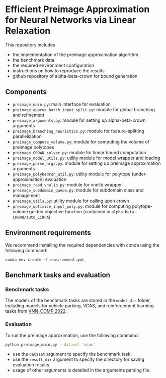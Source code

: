 # Efficient Preimage Approximation for Neural Networks via Linear Relaxation
This repository includes
* the implementation of the preimage approximation algorithm
* the benchmark data
* the required environment configuration
* instructions on how to reproduce the results
* github repository of alpha-beta-crown for bound generation

## Components
* `preimage_main.py`: main interface for evaluation
* `preimage_approx_batch_input_split.py`: module for global branching and refinement
* `preimage_arguments.py`: module for setting up alpha-beta-crown arguments
* `preimage_branching_heuristics.py`: module for feature-splitting parallelization
* `preimage_compute_volume.py`: module for computing the volume of preimage polytopes
* `preimage_CROWN_solver.py`: module for linear bound computation
* `preimage_model_utils.py`: utility module for model wrapper and loading
* `preimage_parse_args.py`: module for setting up preimage approximation arguments
* `preimage_polyhedron_util.py`: utility module for polytope (under-approximation) evaluation
* `preimage_read_vnnlib.py`: module for vnnlib wrapper
* `preimage_subdomain_queue.py`: module for subdomain class and management
* `preimage_utils.py`: utility module for calling upon crown
* `preimage_optimize_input_poly.py`: module for computing polytope-volume guided objective function (contained in `alpha-beta-CROWN/auto_LiRPA`) 

## Environment requirements
We recommend installing the required dependencies with conda using the following command:
```
conda env create -f environment.yml
```

## Benchmark tasks and evaluation
### Benchmark tasks
The models of the benchmark tasks are stored in the `model_dir` folder, including models for vehicle parking, VCAS, and reinforcement learning tasks from [VNN-COMP 2022](https://github.com/ChristopherBrix/vnncomp2022\_benchmarks). 

### Evaluation
To run the preimage approximation, use the following command:
``` bash
python preimage_main.py --dataset 'vcas'
```
* use the `dataset` argument to specify the benchmark task.
* use the `result_dir` argument to specify the directory for saving evaluation results.
* usage of other arguments is detailed in the arguments parsing file.

 